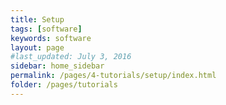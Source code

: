 ```yaml
---
title: Setup
tags: [software]
keywords: software
layout: page
#last_updated: July 3, 2016
sidebar: home_sidebar
permalink: /pages/4-tutorials/setup/index.html
folder: /pages/tutorials
---
```


<!-- This link is dead.
<meta http-equiv = "refresh" content = "0; url = /pages/software/4-tutorials/setup/setup-cosmos-web.html" />
-->